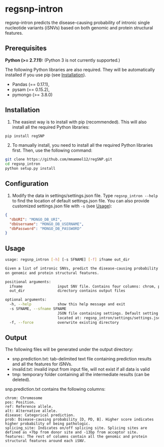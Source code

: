 # regsnp-intron

regsnp-intron predicts the disease-causing probability of intronic single nucleotide variants (iSNVs) based on both genomic and protein structural features.

## Prerequisites

**Python (>= 2.7.11):**
(Python 3 is not currently supported.)

The following Python libraries are also required. They will be automatically installed if you use pip (see [Installation](#Installation)).

- Pandas (== 0.17.1),
- pysam (== 0.15.2),
- pymongo (>= 3.8.0)

## Installation

1. The easiest way is to install with pip (recommended). This will also install all the required Python libraries:

```bash
pip install regSNP
```

2. To manually install, you need to install all the required Python libraries first. Then, use the following command:

```bash
git clone https://github.com/mmammel12/regSNP.git
cd regsnp_intron
python setup.py install
```

## Configuration

1. Modify the data in settings/settings.json file. Type `regsnp_intron --help` to find the location of default settings.json file. You can also provide customized settings.json file with `-s` (see [Usage](#Usage)):

```json
{
  "dbURI": "MONGO_DB_URI",
  "dbUsername": "MONGO_DB_USERNAME",
  "dbPassword": "MONGO_DB_PASSWORD"
}
```

## Usage

```bash
usage: regsnp_intron [-h] [-s SFNAME] [-f] ifname out_dir

Given a list of intronic SNVs, predict the disease-causing probability based
on genomic and protein structural features.

positional arguments:
  ifname                input SNV file. Contains four columns: chrom, pos, ref, alt.
  out_dir               directory contains output files

optional arguments:
  -h, --help            show this help message and exit
  -s SFNAME, --sfname SFNAME
                        JSON file containing settings. Default setting file
                        located at: regsnp_intron/settings/settings.json
  -f, --force           overwrite existing directory

```

## Output

The following files will be generated under the output directory:

- snp.prediction.txt: tab-delimited text file containing prediction results and all the features for iSNVs.
- invalid.txt: invalid input from input file, will not exist if all data is valid
- tmp: temporary folder containing all the intermediate results (can be deleted).

snp.prediction.txt contains the following columns:

```
chrom: Chromosome
pos: Position.
ref: Reference allele.
alt: Alternative allele.
disease: Categorical prediction.
prob: Disease-causing probability [D, PD, B]. Higher score indicates higher probability of being pathologic.
splicing_site: Indicates on/off splicing site. Splicing sites are defined as +7bp from donor site and -13bp from acceptor site.
features: The rest of columns contain all the genomic and protein structural features around each iSNV.
```
